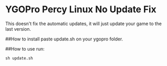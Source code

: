 # YGOPro Percy Linux No Update Fix

This doesn't fix the automatic updates, it will just update your game to the last version. 

##How to install
paste update.sh on your ygopro folder.

##How to use
run:
```
sh update.sh
```
